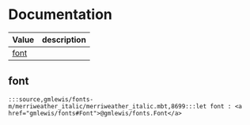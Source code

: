 # Documentation
|Value|description|
|---|---|
|[font](#font)||

## font

```moonbit
:::source,gmlewis/fonts-m/merriweather_italic/merriweather_italic.mbt,8699:::let font : <a href="gmlewis/fonts#Font">@gmlewis/fonts.Font</a>
```

